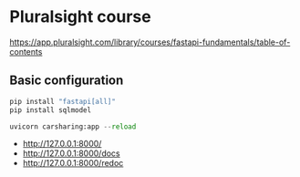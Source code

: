 # Pluralsight course
https://app.pluralsight.com/library/courses/fastapi-fundamentals/table-of-contents


## Basic configuration

```python
pip install "fastapi[all]"
pip install sqlmodel

uvicorn carsharing:app --reload

```

- http://127.0.0.1:8000/
- http://127.0.0.1:8000/docs
- http://127.0.0.1:8000/redoc